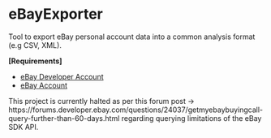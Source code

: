 # eBayExporter
<p>Tool to export eBay personal account data into a common analysis format (e.g CSV, XML).</p>

<b>[Requirements]</b></br>
<ul>
	<li><a href="https://go.developer.ebay.com/">eBay Developer Account</a></li>
	<li><a href="https://ebay.com/">eBay Account</a></li>
</ul>

<p>This project is currently halted as per this forum post -> https://forums.developer.ebay.com/questions/24037/getmyebaybuyingcall-query-further-than-60-days.html
regarding querying limitations of the eBay SDK API.</p>